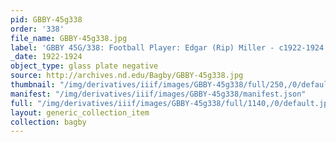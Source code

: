 ```yaml
---
pid: GBBY-45g338
order: '338'
file_name: GBBY-45g338.jpg
label: 'GBBY 45G/338: Football Player: Edgar (Rip) Miller - c1922-1924'
_date: 1922-1924
object_type: glass plate negative
source: http://archives.nd.edu/Bagby/GBBY-45g338.jpg
thumbnail: "/img/derivatives/iiif/images/GBBY-45g338/full/250,/0/default.jpg"
manifest: "/img/derivatives/iiif/images/GBBY-45g338/manifest.json"
full: "/img/derivatives/iiif/images/GBBY-45g338/full/1140,/0/default.jpg"
layout: generic_collection_item
collection: bagby
---
```

